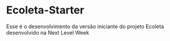 # Ecoleta-Starter
Esse é o desenvolvimento da versão iniciante do projeto Ecoleta desenvolvido na Next Level Week
